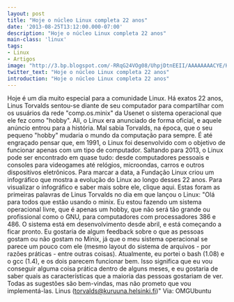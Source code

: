 ```yaml
---
layout: post
title: "Hoje o núcleo Linux completa 22 anos"
date: '2013-08-25T13:12:00.000-07:00'
description: "Hoje o núcleo Linux completa 22 anos"
main-class: 'linux'
tags:
- Linux
- Artigos
image: "http://3.bp.blogspot.com/-RRqG24VOg08/UhpjDtnEEII/AAAAAAAACYE/HTw1oOgz6kI/s72-c/ELT200710290255322506725-104755.JPG"
twitter_text: "Hoje o núcleo Linux completa 22 anos"
introduction: "Hoje o núcleo Linux completa 22 anos"
---
```

 Hoje é um dia muito especial para a comunidade Linux. Há exatos 22 anos, Linus Torvalds sentou-se diante de seu computador para compartilhar com os usuários da rede "comp.os.minix" da Usenet o sistema operacional que ele fez como "hobby". Ali, o Linux era anunciado de forma oficial, e aquele anúncio entrou para a história.
 Mal sabia Torvalds, na época, que o seu pequeno "hobby" mudaria o mundo  da computação para sempre. É até engraçado pensar que, em 1991, o Linux  foi desenvolvido com o objetivo de funcionar apenas com um tipo de  computador. Saltando para 2013, o Linux pode ser encontrado em quase  tudo: desde computadores pessoais e consoles para videogames até  relógios, microondas, carros e outros dispositivos eletrônicos.
 Para marcar a data, a Fundação Linux criou um infográfico que mostra a  evolução do Linux ao longo desses 22 anos. Para visualizar o infográfico  e saber mais sobre ele, clique aqui.
 Estas foram as primeiras palavras de Linus Torvalds no dia em que lançou o Linux:
"Olá para todos que estão usando o minix.
Eu estou fazendo um sistema operacional livre, que é apenas um  hobby, que não será tão grande ou profissional como o GNU, para  computadores com processadores 386 e 486. O sistema está em  desenvolvimento desde abril, e está começando a ficar pronto. Eu  gostaria de algum feedback sobre o que as pessoas gostam ou não gostam  no Minix, já que o meu sistema operacional se parece um pouco com ele  (mesmo layout do sistema de arquivos - por razões práticas - entre  outras coisas).
Atualmente, eu portei o bash (1.08) e o gcc (1.4), e os dois  parecem funcionar bem. Isso significa que eu vou conseguir alguma coisa  prática dentro de alguns meses, e eu gostaria de saber quais as  características que a maioria das pessoas gostariam de ver. Todas as  sugestões são bem-vindas, mas não prometo que vou implementá-las.
Linus (torvalds@kuruuna.helsinki.fi)"
Via: OMGUbuntu 
